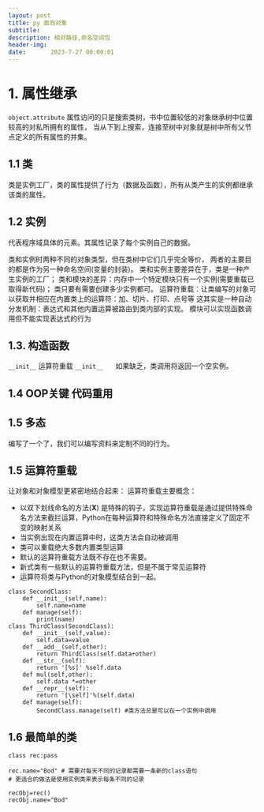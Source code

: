 ```yaml
---
layout: post
title: py 面向对象
subtitle: 
description: 相对路径,命名空间包
header-img: 
date:       2023-7-27 00:00:01
---
```


# 1.  属性继承
`object.attribute`
属性访问的只是搜索类树，书中位置较低的对象继承树中位置较高的对私所拥有的属性，
当从下到上搜索，连接至树中对象就是树中所有父节点定义的所有属性的并集。


## 1.1 类
类是实例工厂，类的属性提供了行为（数据及函数），所有从类产生的实例都继承该类的属性。


## 1.2 实例
代表程序域具体的元素。其属性记录了每个实例自己的数据。

类和实例时两种不同的对象类型，但在类树中它们几乎完全等价，
两者的主要目的都是作为另一种命名空间(变量的封装)。
类和实例主要差异在于，类是一种产生实例的工厂；
类和模块的差异：内存中一个特定模块只有一个实例(需要重载已取得新代码)；
				类只要有需要创建多少实例都可。
				运算符重载：让类编写的对象可以获取并相应在内置类上的运算符：加、切片、打印、点号等
							这其实是一种自动分发机制：表达式和其他内置运算被路由到类内部的实现。
							模块可以实现函数调用但不能实现表达式的行为
							

## 1.3. 构造函数
`__init__` 运算符重载
`__init__ 	`  如果缺乏，类调用将返回一个空实例。


## 1.4 OOP关键 代码重用				

## 1.5 多态
编写了一个了，我们可以编写资料来定制不同的行为。

## 1.5 运算符重载
让对象和对象模型更紧密地结合起来：
运算符重载主要概念：
- 以双下划线命名的方法(__X__) 是特殊的钩子，实现运算符重载是通过提供特殊命名方法来截拦运算，Python在每种运算符和特殊命名方法直接定义了固定不变的映射关系
- 当实例出现在内置运算中时，这类方法会自动被调用
- 类可以重载绝大多数内置类型运算
- 默认的运算符重载方法既不存在也不需要。
- 新式类有一些默认的运算符重载方法，但是不属于常见运算符
- 运算符将类与Python的对象模型结合到一起。
```
class SecondClass:
	def __init__(self,name):
		self.name=name
	def manage(self):
		print(name)
class ThirdClass(SecondClass):
	def __init__(self,value):
		self.data=value
	def __add__(self,other):
		return ThirdClass(self.data+other)
	def __str__(self):
		return '[%s]' %self.data
	def mul(self,other):
		self.data *=other
	def __repr__(self):
		return '[\self]'%(self.data)
	def manage(self):
		SecondClass.manage(self) #类方法总是可以在一个实例中调用
```

## 1.6 最简单的类
`class rec:pass`
```
rec.name="Bod" # 需要对每天不同的记录都需要一条新的class语句
# 更适合的做法是使用实例类来表示每条不同的记录

recObj=rec()
recObj.name="Bod"
```
